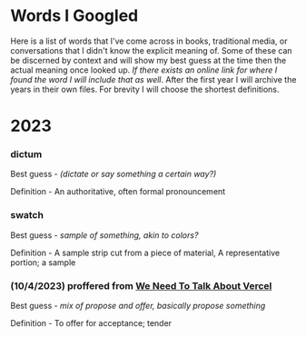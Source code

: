 # Words I Googled

Here is a list of words that I've come across in books, traditional media, or conversations that I didn't know the explicit meaning of. Some of these can be discerned by context and will show my best guess at the time then the actual meaning once looked up. *If there exists an online link for where I found the word I will include that as well*. After the first year I will archive the years in their own files. For brevity I will choose the shortest definitions.

# 2023

### **dictum**

Best guess - *(dictate or say something a certain way?)* 

Definition - An authoritative, often formal pronouncement

### **swatch**

Best guess - *sample of something, akin to colors?*

Definition - A sample strip cut from a piece of material, A representative portion; a sample

### (10/4/2023) **proffered** from [We Need To Talk About Vercel](https://www.maxcountryman.com/articles/we-need-to-talk-about-vercel)

Best guess - *mix of propose and offer, basically propose something*

Definition - To offer for acceptance; tender
